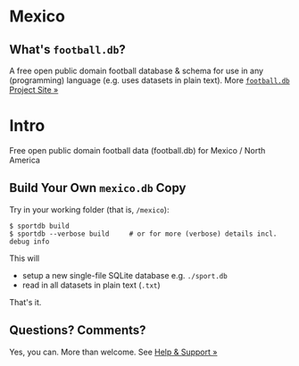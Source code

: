 # Mexico

## What's `football.db`?

A free open public domain football database & schema
for use in any (programming) language
(e.g. uses datasets in plain text).
More [`football.db` Project Site »](http://openfootball.github.io)


# Intro

Free open public domain football data (football.db)
for Mexico / North America


## Build Your Own `mexico.db` Copy

Try in your working folder (that is, `/mexico`):

```
$ sportdb build
$ sportdb --verbose build     # or for more (verbose) details incl. debug info
```

This will

- setup a new single-file SQLite database e.g. `./sport.db`
- read in all datasets in plain text (`.txt`)

That's it.




## Questions? Comments?

Yes, you can. More than welcome.
See [Help & Support »](https://github.com/openfootball/help)


